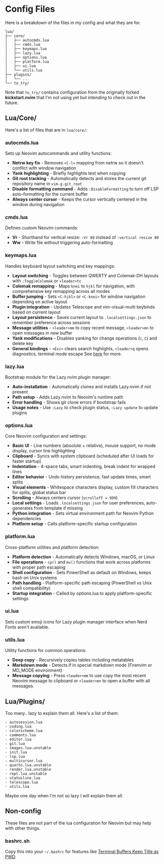 # Config Files
Here is a breakdown of the files in my config and what they are for.

```
lua/
├── core/
│   ├── autocmds.lua
│   ├── cmds.lua
│   ├── keymaps.lua
│   ├── lazy.lua
│   ├── options.lua
│   ├── platform.lua
│   ├── ui.lua
│   └── utils.lua
├── plugins/
│   └── ...
└── to_try/
```
Note that `to_try/` contains configuration from the originally forked **kickstart.nvim** that I'm not using yet but intending to check out in the future.

## Lua/Core/
Here's a list of files that are in `lua/core/`:

### autocmds.lua
Sets up Neovim autocommands and utility functions:
- **Netrw key fix** - Removes `<C-l>` mapping from netrw so it doesn't conflict with window navigation
- **Yank highlighting** - Briefly highlights text when copying
- **Git root tracking** - Automatically detects and stores the current git repository name in `vim.g.git_root`
- **Disable formatting command** - Adds `:DisableFormatting` to turn off LSP auto-formatting for the current buffer
- **Always center cursor** - Keeps the cursor vertically centered in the window during navigation

### cmds.lua
Defines custom Neovim commands:
- **Vr** - Shorthand for vertical resize: `:Vr 80` instead of `:vertical resize 80`
- **Ww** - Write file without triggering auto-formatting

### keymaps.lua
Handles keyboard layout switching and key mappings:
- **Layout switching** - Toggles between QWERTY and Colemak-DH layouts with `:ToggleColemak` or `<leader>tc`
- **Colemak remapping** - Maps `knei` to `hjkl` for navigation, with comprehensive key remapping across all modes
- **Buffer jumping** - Sets `<C-hjkl>` or `<C-knei>` for window navigation depending on active layout
- **Plugin integration** - Updates Telescope and vim-visual-multi keybinds based on current layout
- **Layout persistence** - Saves current layout to `.localsettings.json` to remember preference across sessions
- **Message utilities** - `<leader>mm` to copy recent message, `<leader>mn` to open messages in new buffer
- **Yank modifications** - Disables yanking for change operations (`c`, `C`) and delete key
- **General bindings** - `<Esc>` clears search highlights, `<leader>q` opens diagnostics, terminal mode escape
See [here](../README.md#colemak-swappable) for more.

### lazy.lua
Bootstrap module for the Lazy.nvim plugin manager:
- **Auto-installation** - Automatically clones and installs Lazy.nvim if not present
- **Path setup** - Adds Lazy.nvim to Neovim's runtime path
- **Error handling** - Shows git clone errors if bootstrap fails
- **Usage notes** - Use `:Lazy` to check plugin status, `:Lazy update` to update plugins

### options.lua
Core Neovim configuration and settings:
- **Basic UI** - Line numbers (absolute + relative), mouse support, no mode display, cursor line highlighting
- **Clipboard** - Syncs with system clipboard (scheduled after UI loads for faster startup)
- **Indentation** - 4-space tabs, smart indenting, break indent for wrapped lines
- **Editor behavior** - Undo history persistence, fast update times, smart splits
- **Visual elements** - Whitespace characters display, custom fill characters for splits, global status bar
- **Scrolling** - Always centers cursor (`scrolloff = 999`)
- **Local settings** - Loads `.localsettings.json` for user preferences, auto-generates from template if missing
- **Python integration** - Sets virtual environment path for Neovim Python dependencies
- **Platform setup** - Calls platform-specific startup configuration

### platform.lua
Cross-platform utilities and platform detection:
- **Platform detection** - Automatically detects Windows, macOS, or Linux
- **File operations** - `cp()` and `mv()` functions that work across platforms with proper path escaping
- **Shell configuration** - Sets PowerShell as default on Windows, keeps bash on Unix systems
- **Path handling** - Platform-specific path escaping (PowerShell vs Unix shell compatibility)
- **Startup integration** - Called by options.lua to apply platform-specific settings

### ui.lua
Sets custom emoji icons for Lazy plugin manager interface when Nerd Fonts aren't available.

### utils.lua
Utility functions for common operations:
- **Deep copy** - Recursively copies tables including metatables
- **Markdown mode** - Detects if in special markdown mode (Firenvim or MD_MODE environment)
- **Message copying** - Press `<leader>mm` to use copy the most recent Neovim message to clipboard or `<leader>mn` to open a buffer with all messages.

## Lua/Plugins/
Too many.. lazy to explain them all. Here's a list of them:
```
- autosession.lua
- coding.lua
- colorscheme.lua
- comments.lua
- editor.lua
- git.lua
- images.lua.unstable
- init.lua
- lsp.lua
- multicursor.lua
- quarto.lua.unstable
- render.lua.unstable
- repl.lua.unstable
- statusline.lua
- telescope.lua
- utils.lua
```
Maybe one day when I'm not so lazy I will explain them all.

## Non-config
These files are not part of the lua configuration for Neovim but may help with other things.

### bashrc.sh
Copy this into your `~/.bashrc` for features like [Terminal Buffers Keep Title as PWD](../README.md#termnal-title).
